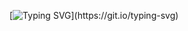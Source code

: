 [![Typing SVG](https://readme-typing-svg.demolab.com?font=Fira+Code&pause=1000&color=ffffff&center=true&width=435&lines=Welcome!;I'm+Bianca+Lorenzini;A+backend+developer!;Glad+you're+here!)](https://git.io/typing-svg)


